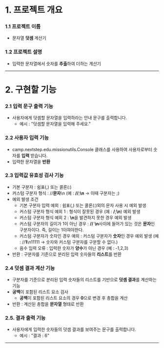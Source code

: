 # 1. 프로젝트 개요
### 1.1 프로젝트 이름
- 문자열 **덧셈** 계산기
  
### 1.2 프로젝트 설명
- 입력한 문자열에서 숫자를 **추출**하여 더하는 계산기

---

# 2. 구현할 기능
### 2.1 입력 문구 출력 기능
- 사용자에게 덧셈할 문자열을 입력하라는 안내 문구를 출력합니다.
  - 예시 : "덧셈할 문자열을 입력해 주세요."

### 2.2 사용자 입력 기능
- camp.nextstep.edu.missionutils.Console 클래스를 사용하여 사용자로부터 숫자를 **입력** 받습니다.
- 입력한 문자열을 **반환**

### 2.3 입력값 유효성 검사 기능
- 기본 구분자 : 쉼표(,) 또는 콜론(:)
- 커스텀 구분자 형식 : //**문자**\n (예 : **//**;**\n** -> 이때 구분자는 ;)
- 예외 발생 조건
  - 기본 구분자 입력 예외 : 쉼표(,) 또는 콜론(:)외의 문자 사용 시 예외 발생
  - 커스텀 구분자 형식 예외 1 : 형식이 잘못된 경우 (예 : **/**;**\n**) 예외 발생
  - 커스텀 구분자 형식 예외 2 : **\n**을 발견하지 못한 경우 예외 발생
  - 커스텀 구분자의 길이가 1이 아닌 경우 : **//** **\n**사이에 들어가 있는 것은 **문자**인 구분자이다. 즉, 길이는 1이여야한다.
  - 커스텀 구분자가 숫자인 경우 예외 : 커스텀 구분자가 **숫자**인 경우 예외 발생 (예 : //**1**\n11111 -> 숫자와 커스텀 구분자를 구분할 수 없다.)
  - 음수 입력 오류 : 입력한 숫자가 **양수**가 아닌 경우 (예 : -1,2,3)
- 반환 : 구분자를 기준으로 분리된 입력 숫자들의 **리스트**를 반환

### 2.4 덧셈 결과 계산 기능
- 구분자를 기준으로 분리된 입력 숫자들의 리스트를 기반으로 **덧셈 결과**를 계산하는 기능
- **공백**이 포함된 리스트 요소 검사
  - **공백**이 포함된 리스트 요소의 경우 **0**으로 변경 후 총합을 계산
- 반환 : 계산된 총합을 **문자열** 형태로 반환

### 2.5. 결과 출력 기능
- 사용자에게 입력한 숫자들의 덧셈 결과를 보여주는 문구를 출력합니다.
  - 예시 : "결과 : 6"
---

